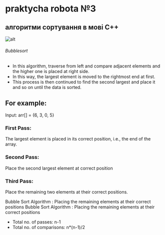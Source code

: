 # praktycha robota №3


## алгоритми сортування в мові С++

![alt](https://robodk.com/blog/wp-content/uploads/2018/05/Programming-Language-PNG-Download-Image.png)
###### Bubblesort
 - In this algorithm, traverse from left and compare adjacent elements and the higher one is placed at right side. 
 - In this way, the largest element is moved to the rightmost end at first. 
 - This process is then continued to find the second largest and place it and so on until the data is sorted.
## For example:
Input: arr[] = {6, 3, 0, 5}

### First Pass: 

The largest element is placed in its correct position, i.e., the end of the array.

### Second Pass: 

Place the second largest element at correct position

### Third Pass:

Place the remaining two elements at their correct positions.

Bubble Sort Algorithm : Placing the remaining elements at their correct positions
Bubble Sort Algorithm : Placing the remaining elements at their correct positions

 - Total no. of passes: n-1
 - Total no. of comparisons: n*(n-1)/2

